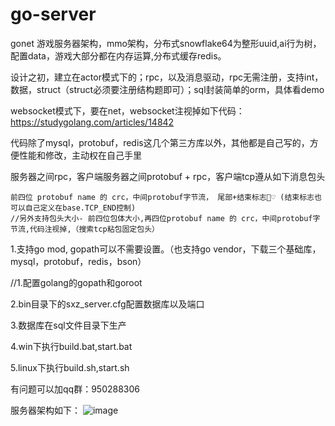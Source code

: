# go-server
gonet 游戏服务器架构，mmo架构，分布式snowflake64为整形uuid,ai行为树，配置data，游戏大部分都在内存运算,分布式缓存redis。

设计之初，建立在actor模式下的；rpc，以及消息驱动，rpc无需注册，支持int，数据，struct（struct必须要注册结构题即可）；sql封装简单的orm，具体看demo

websocket模式下，要在net，websocket注视掉如下代码：https://studygolang.com/articles/14842

代码除了mysql，protobuf，redis这几个第三方库以外，其他都是自己写的，方便性能和修改，主动权在自己手里

服务器之间rpc，客户端服务器之间protobuf + rpc，客户端tcp遵从如下消息包头

    前四位 protobuf name 的 crc，中间protobuf字节流， 尾部+结束标志💞♡ (结束标志也可以自己定义在base.TCP_END控制)
    //另外支持包头大小- 前四位包体大小,再四位protobuf name 的 crc，中间protobuf字节流,代码注视掉,（搜索tcp粘包固定包头）

1.支持go mod, gopath可以不需要设置。（也支持go vendor，下载三个基础库，mysql，protobuf，redis，bson）

//1.配置golang的gopath和goroot

2.bin目录下的sxz_server.cfg配置数据库以及端口

3.数据库在sql文件目录下生产

4.win下执行build.bat,start.bat

5.linux下执行build.sh,start.sh

有问题可以加qq群：950288306


服务器架构如下：
![image](https://github.com/bobohume/go-server/blob/master/框架.jpg)
